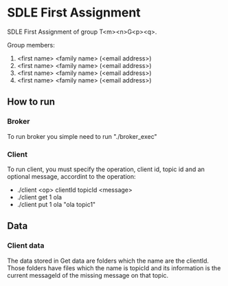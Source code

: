 # SDLE First Assignment

SDLE First Assignment of group T&lt;m&gt;&lt;n&gt;G&lt;p&gt;&lt;q&gt;.

Group members:

1. &lt;first name&gt; &lt;family name&gt; (&lt;email address&gt;)
2. &lt;first name&gt; &lt;family name&gt; (&lt;email address&gt;)
3. &lt;first name&gt; &lt;family name&gt; (&lt;email address&gt;)
4. &lt;first name&gt; &lt;family name&gt; (&lt;email address&gt;)

## How to run


### Broker
To run broker you simple need to run "./broker_exec"

### Client
To run client, you must specify the operation, client id, topic id and an optional message, accordint to the operation:

- ./client \<op> clientId topicId \<message>
- ./client get 1 ola
- ./client put 1 ola "ola topic1"

## Data

### Client data
The data stored in Get data are folders which the name are the clientId.
Those folders have files which the name is topicId and its
information is the current messageId of the missing message on that topic.
